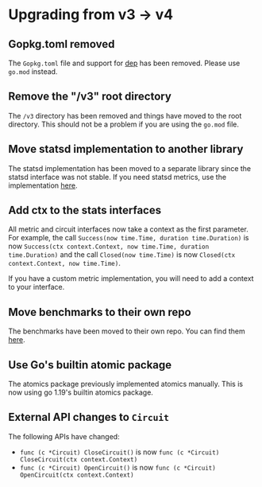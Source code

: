 # Upgrading from v3 -> v4

## Gopkg.toml removed

The `Gopkg.toml` file and support for [dep](https://github.com/golang/dep) has been
removed. Please use `go.mod` instead.

## Remove the "/v3" root directory

The `/v3` directory has been removed and things have moved to the root directory.  This should not
be a problem if you are using the `go.mod` file.

##  Move statsd implementation to another library

The statsd implementation has been moved to a separate library since the statsd interface was not stable.
If you need statsd metrics, use the implementation [here](https://github.com/cep21/circuit-statsd).

##  Add ctx to the stats interfaces

All metric and circuit interfaces now take a context as the first parameter.  For example, the call
`Success(now time.Time, duration time.Duration)` is now `Success(ctx context.Context, now time.Time, duration time.Duration)`
and the call `Closed(now time.Time)` is now `Closed(ctx context.Context, now time.Time)`.

If you have a custom metric implementation, you will need to add a context to your interface.

##  Move benchmarks to their own repo

The benchmarks have been moved to their own repo.  You can find them [here](https://github.com/cep21/circuit-benchmarks).

## Use Go's builtin atomic package

The atomics package previously implemented atomics manually. This is now using go 1.19's builtin atomics package.

## External API changes to `Circuit`

The following APIs have changed:

* `func (c *Circuit) CloseCircuit()` is now `func (c *Circuit) CloseCircuit(ctx context.Context)`
* `func (c *Circuit) OpenCircuit()` is now `func (c *Circuit) OpenCircuit(ctx context.Context)`